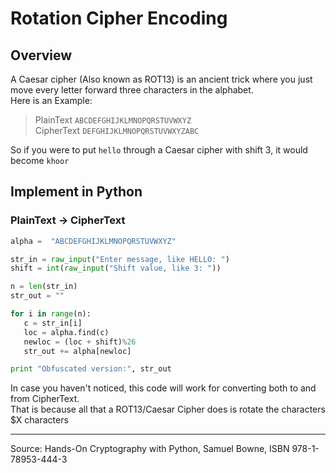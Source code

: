 # Rotation Cipher Encoding
## Overview
A Caesar cipher (Also known as ROT13) is an ancient trick where you just move every letter forward three characters in the alphabet.  
Here is an Example: 
>  PlainText `ABCDEFGHIJKLMNOPQRSTUVWXYZ`  
> CipherText `DEFGHIJKLMNOPQRSTUVWXYZABC`

So if you were to put `hello` through a Caesar cipher with shift 3, it would become `khoor`

## Implement in Python
### PlainText -> CipherText
```python
alpha =  "ABCDEFGHIJKLMNOPQRSTUVWXYZ"

str_in = raw_input("Enter message, like HELLO: ")
shift = int(raw_input("Shift value, like 3: "))

n = len(str_in)
str_out = ""

for i in range(n):
   c = str_in[i]
   loc = alpha.find(c)
   newloc = (loc + shift)%26
   str_out += alpha[newloc]

print "Obfuscated version:", str_out
```

In case you haven't noticed, this code will work for converting both to and from CipherText.  
That is because all that a ROT13/Caesar Cipher does is rotate the characters $X characters

---


Source: Hands-On Cryptography with Python, Samuel Bowne, ISBN 978-1-78953-444-3